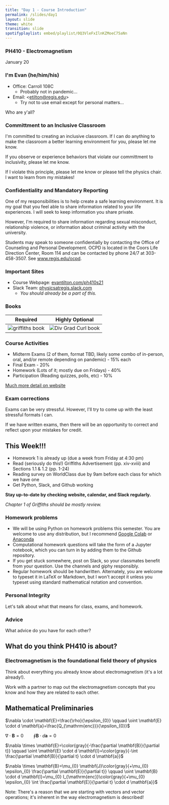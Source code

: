 ```yaml
---
title: "Day 1 - Course Introduction"
permalink: /slides/day1
layout: slide
theme: white
transition: slide
spotifyplaylist: embed/playlist/0Q3VleFxIlnKZMoeC75aNn
---
```


<section data-markdown="">
	
### PH410 - Electromagnetism

January 20
<!--this doesn't work... {% include spotifyplaylist.html id=page.spotifyplaylist %}-->
</section>


<section data-markdown="">

### I'm Evan (he/him/his)

- Office: Carroll 108C
    - Probably not in pandemic...
- Email: &lt;etilton@regis.edu&gt;
    - Try not to use email except for personal matters...

Who are y'all?

</section>

<section data-markdown="">

### Committment to an Inclusive Classroom

I'm committed to creating an inclusive classroom.  If I can do anything to make the classroom a better learning environment for you, please let me know.

If you observe or experience behaviors that violate our committment to inclusivity, please let me know.

If I violate this principle, please let me know or please tell the physics chair. I want to learn from my mistakes!

</section>

<section data-markdown="">

### Confidentiality and Mandatory Reporting

One of my responsibilities is to help create a safe learning environment. It is my goal that you feel able to share information related to your life experiences. I will seek to keep information you share private.

However, I'm required to share information regarding sexual misconduct, relationship violence, or information about criminal activity with the university.

Students may speak to someone confidentially by contacting the Office of Counseling and Personal Development. OCPD is located in the Coors Life Direction Center, Room 114 and can be contacted by phone 24/7 at 303-458-3507. See www.regis.edu/ocpd.

</section>

<section data-markdown="">
	
### Important Sites

* Course Webpage: [evantilton.com/ph410s21](http://evantilton.com/ph410s21)
* Slack Team: [physicsatregis.slack.com](http://physicsatregis.slack.com)
  * *You should already be a part of this.*

</section>

<section data-markdown="">

### Books

| Required | Highly Optional |
| :---: | :---: |
| ![griffiths book](../images/griffiths.png "griffiths book") | ![Div Grad Curl book](../images/divgradcurl.jpg "Div Grad Curl book") |

</section>



<section data-markdown="">

### Course Activities
* Midterm Exams (2 of them, format TBD, likely some combo of in-person, oral, and/or remote depending on pandemic) - 15% each
* Final Exam  - 20%
* Homework (Lots of it; mostly due on Fridays) - 40%
* Participation (Reading quizzes, polls, etc) - 10%

[Much more detail on website](http://evantilton.com/ph410s21)

</section>


<section data-markdown="">
	
### Exam corrections

Exams can be very stressful. However, I'll try to come up with the least stressful formats I can.

If we have written exams, then there will be an opportunity to correct and reflect upon your mistakes for credit.
</section>

<section data-markdown="">

## This Week!!!

* Homework 1 is already up (due a week from Friday at 4:30 pm)
* Read (seriously do this!) Griffiths Advertisement (pp. xiv-xviii) and Sections 1.1 & 1.2 (pp. 1-24)
* Reading survey on WorldClass due by 9am before each class for which we have one
* Get Python, Slack, and Github working

**Stay up-to-date by checking website, calendar, and Slack regularly.**

*Chapter 1 of Griffiths should be mostly review.*

</section>

<section data-markdown="">

### Homework problems

* We will be using Python on homework problems this semester. You are welcome to use any distribution, but I recommend [Google Colab](https://colab.research.google.com) or [Anaconda](https://www.continuum.io/downloads)
* Computational homework questions will take the form of a Jupyter notebook, which you can turn in by adding them to the Github repository.
* If you get stuck somewhere, post on Slack, so your classmates benefit from your question. Use the channels and giphy responsibly.
* Regular homework should be handwritten. Alternately, you are welcome to typeset it in LaTeX or Markdown, but I won't accept it unless you typeset using standard mathematical notation and convention.

</section>

<section data-markdown="">
	
### Personal Integrity

Let's talk about what that means for class, exams, and homework.

</section>

<section data-markdown="">
	
### Advice 

What advice do you have for each other?

</section>



<section data-markdown="">

## What do you think PH410 is about?

</section>


<section data-markdown="">

### Electromagnetism is the foundational field theory of physics

Think about everything you already know about electromagnetism (it's a lot already!).

Work with a partner to map out the electromagnetism concepts that you know and how they are related to each other. 

</section>
<section data-markdown>

## Mathematical Preliminaries

$\nabla \cdot \mathbf{E}=\frac{\rho}{\epsilon_{0}} \qquad \oint \mathbf{E} \cdot d \mathbf{a}=\frac{Q_{\mathrm{enc}}}{\epsilon_{0}}$


$\nabla \cdot \mathbf{B}=0 \qquad \oint \mathbf{B} \cdot d \mathbf{a}=0$


$\nabla \times \mathbf{E}=\color{gray}{-\frac{\partial \mathbf{B}}{\partial t}} \qquad \oint \mathbf{E} \cdot d \mathbf{l}=\color{gray}{-\int \frac{\partial \mathbf{B}}{\partial t} \cdot d \mathbf{a}}$


$\nabla \times \mathbf{B}=\mu_{0} \mathbf{J}\color{gray}{+\mu_{0} \epsilon_{0} \frac{\partial \mathbf{E}}{\partial t}} \qquad \oint \mathbf{B} \cdot d \mathbf{l}=\mu_{0} I_{\mathrm{enc}}\color{gray}{+\mu_{0} \epsilon_{0} \int \frac{\partial \mathbf{E}}{\partial t} \cdot d \mathbf{a}}$


Note:
There's a reason that we are starting with vectors and vector operations; it's inherent in the way electromagnetism is described!
</section>
